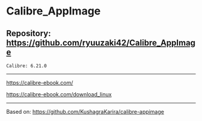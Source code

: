 
# Calibre_AppImage

## Repository: https://github.com/ryuuzaki42/Calibre_AppImage
    Calibre: 6.21.0

---
https://calibre-ebook.com/

https://calibre-ebook.com/download_linux

---
Based on: https://github.com/KushagraKarira/calibre-appimage
